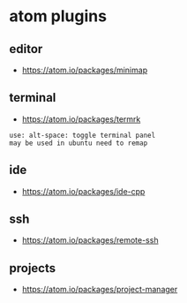 # atom plugins

## editor
* https://atom.io/packages/minimap

## terminal
* https://atom.io/packages/termrk

```
use: alt-space: toggle terminal panel
may be used in ubuntu need to remap
```

## ide
* https://atom.io/packages/ide-cpp

## ssh
* https://atom.io/packages/remote-ssh

## projects
* https://atom.io/packages/project-manager

